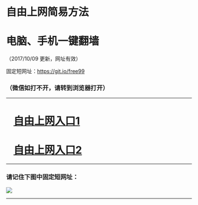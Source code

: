 ﻿# 自由上网简易方法

# 电脑、手机一键翻墙

（2017/10/09 更新，网址有效）

固定短网址：https://git.io/free99

### （微信如打不开，请转到浏览器打开）


***





# &nbsp;&nbsp; <a href="http://ft57163368.fwq-tz-1001.info/fwqtz01.html?t=100900121334 " target="_blank">自由上网入口1</a>
# &nbsp;&nbsp; <a href="http://ft1450927413.fwq-tz-1002.info/fwqtz02.html?t=100900117134 " target="_blank">自由上网入口2</a>
***

### 请记住下图中固定短网址：

<img src="https://s3-us-west-2.amazonaws.com/fwq-1001/yjfq-20170905okok.png" /> 


***

